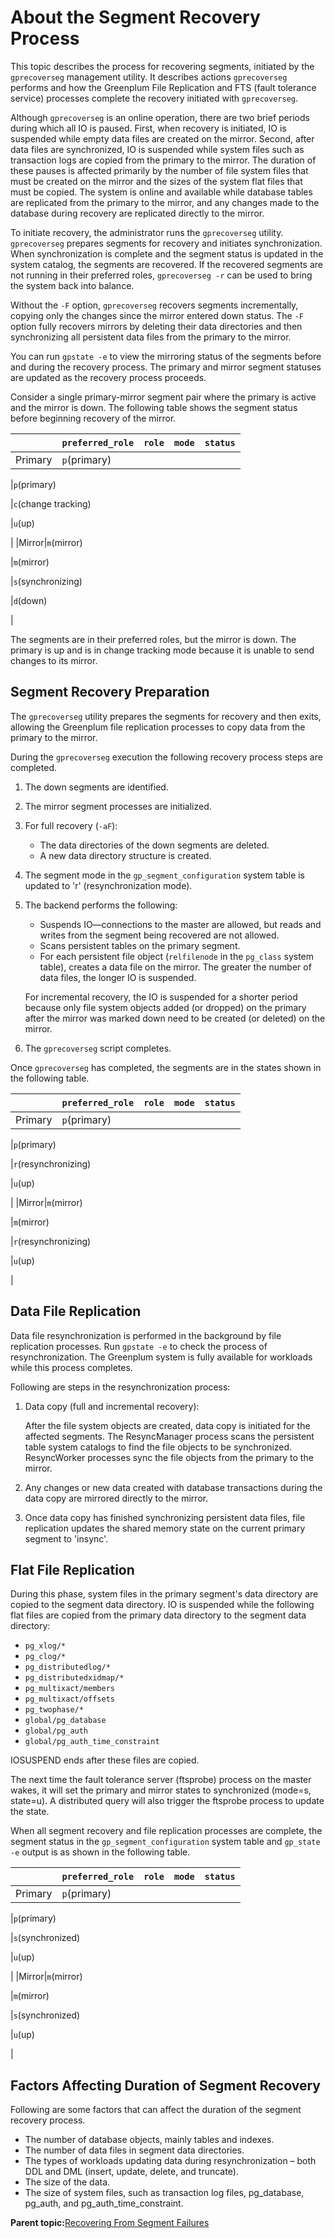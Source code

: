 # About the Segment Recovery Process 

This topic describes the process for recovering segments, initiated by the `gprecoverseg` management utility. It describes actions `gprecoverseg` performs and how the Greenplum File Replication and FTS \(fault tolerance service\) processes complete the recovery initiated with `gprecoverseg`.

Although `gprecoverseg` is an online operation, there are two brief periods during which all IO is paused. First, when recovery is initiated, IO is suspended while empty data files are created on the mirror. Second, after data files are synchronized, IO is suspended while system files such as transaction logs are copied from the primary to the mirror. The duration of these pauses is affected primarily by the number of file system files that must be created on the mirror and the sizes of the system flat files that must be copied. The system is online and available while database tables are replicated from the primary to the mirror, and any changes made to the database during recovery are replicated directly to the mirror.

To initiate recovery, the administrator runs the `gprecoverseg` utility. `gprecoverseg` prepares segments for recovery and initiates synchronization. When synchronization is complete and the segment status is updated in the system catalog, the segments are recovered. If the recovered segments are not running in their preferred roles, `gprecoverseg -r` can be used to bring the system back into balance.

Without the `-F` option, `gprecoverseg` recovers segments incrementally, copying only the changes since the mirror entered down status. The `-F` option fully recovers mirrors by deleting their data directories and then synchronizing all persistent data files from the primary to the mirror.

You can run `gpstate -e` to view the mirroring status of the segments before and during the recovery process. The primary and mirror segment statuses are updated as the recovery process proceeds.

Consider a single primary-mirror segment pair where the primary is active and the mirror is down. The following table shows the segment status before beginning recovery of the mirror.

| |`preferred_role`|`role`|`mode`|`status`|
|--|----------------|------|------|--------|
|Primary|`p`\(primary\)

|`p`\(primary\)

|`c`\(change tracking\)

|`u`\(up\)

|
|Mirror|`m`\(mirror\)

|`m`\(mirror\)

|`s`\(synchronizing\)

|`d`\(down\)

|

The segments are in their preferred roles, but the mirror is down. The primary is up and is in change tracking mode because it is unable to send changes to its mirror.

## Segment Recovery Preparation 

The `gprecoverseg` utility prepares the segments for recovery and then exits, allowing the Greenplum file replication processes to copy data from the primary to the mirror.

During the `gprecoverseg` execution the following recovery process steps are completed.

1.  The down segments are identified.
2.  The mirror segment processes are initialized.
3.  For full recovery \(`-aF`\):
    -   The data directories of the down segments are deleted.
    -   A new data directory structure is created.
4.  The segment mode in the `gp_segment_configuration` system table is updated to 'r' \(resynchronization mode\).
5.  The backend performs the following:

    -   Suspends IO—connections to the master are allowed, but reads and writes from the segment being recovered are not allowed.
    -   Scans persistent tables on the primary segment.
    -   For each persistent file object \(`relfilenode` in the `pg_class` system table\), creates a data file on the mirror.
    The greater the number of data files, the longer IO is suspended.

    For incremental recovery, the IO is suspended for a shorter period because only file system objects added \(or dropped\) on the primary after the mirror was marked down need to be created \(or deleted\) on the mirror.

6.  The `gprecoverseg` script completes.

Once `gprecoverseg` has completed, the segments are in the states shown in the following table.

| |`preferred_role`|`role`|`mode`|`status`|
|--|----------------|------|------|--------|
|Primary|`p`\(primary\)

|`p`\(primary\)

|`r`\(resynchronizing\)

|`u`\(up\)

|
|Mirror|`m`\(mirror\)

|`m`\(mirror\)

|`r`\(resynchronizing\)

|`u`\(up\)

|

## Data File Replication 

Data file resynchronization is performed in the background by file replication processes. Run `gpstate -e` to check the process of resynchronization. The Greenplum system is fully available for workloads while this process completes.

Following are steps in the resynchronization process:

1.  Data copy \(full and incremental recovery\):

    After the file system objects are created, data copy is initiated for the affected segments. The ResyncManager process scans the persistent table system catalogs to find the file objects to be synchronized. ResyncWorker processes sync the file objects from the primary to the mirror.

2.  Any changes or new data created with database transactions during the data copy are mirrored directly to the mirror.
3.  Once data copy has finished synchronizing persistent data files, file replication updates the shared memory state on the current primary segment to 'insync'.

## Flat File Replication 

During this phase, system files in the primary segment's data directory are copied to the segment data directory. IO is suspended while the following flat files are copied from the primary data directory to the segment data directory:

-   `pg_xlog/*`
-   `pg_clog/*`
-   `pg_distributedlog/*`
-   `pg_distributedxidmap/*`
-   `pg_multixact/members`
-   `pg_multixact/offsets`
-   `pg_twophase/*`
-   `global/pg_database`
-   `global/pg_auth`
-   `global/pg_auth_time_constraint`

IOSUSPEND ends after these files are copied.

The next time the fault tolerance server \(ftsprobe\) process on the master wakes, it will set the primary and mirror states to synchronized \(mode=s, state=u\). A distributed query will also trigger the ftsprobe process to update the state.

When all segment recovery and file replication processes are complete, the segment status in the `gp_segment_configuration` system table and `gp_state -e` output is as shown in the following table.

| |`preferred_role`|`role`|`mode`|`status`|
|--|----------------|------|------|--------|
|Primary|`p`\(primary\)

|`p`\(primary\)

|`s`\(synchronized\)

|`u`\(up\)

|
|Mirror|`m`\(mirror\)

|`m`\(mirror\)

|`s`\(synchronized\)

|`u`\(up\)

|

## Factors Affecting Duration of Segment Recovery 

Following are some factors that can affect the duration of the segment recovery process.

-   The number of database objects, mainly tables and indexes.
-   The number of data files in segment data directories.
-   The types of workloads updating data during resynchronization – both DDL and DML \(insert, update, delete, and truncate\).
-   The size of the data.
-   The size of system files, such as transaction log files, pg\_database, pg\_auth, and pg\_auth\_time\_constraint.

**Parent topic:**[Recovering From Segment Failures](../../highavail/topics/g-recovering-from-segment-failures.html)


